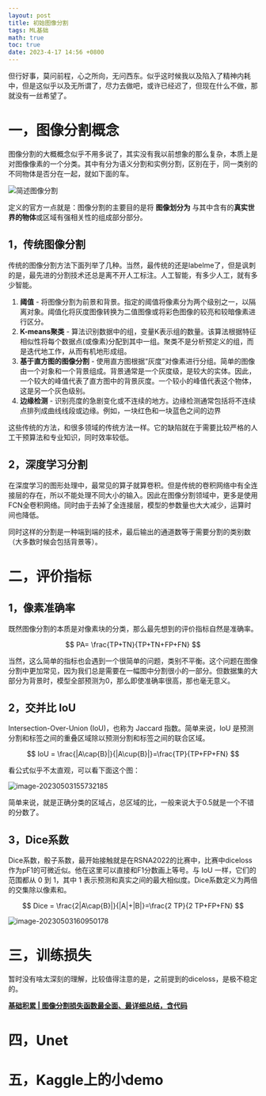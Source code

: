 ```yaml
---
layout: post
title: 初始图像分割
tags: ML基础
math: true
toc: true
date: 2023-4-17 14:56 +0800
---
```


但行好事，莫问前程，心之所向，无问西东。似乎这时候我以及陷入了精神内耗中，但是这似乎以及无所谓了，尽力去做吧，或许已经迟了，但现在什么不做，那就没有一丝希望了。

# 一，图像分割概念

图像分割的大概概念似乎不用多说了，其实没有我以前想象的那么复杂，本质上是对图像像素的一个分类。其中有分为语义分割和实例分割，区别在于，同一类别的不同物体是否分在一起，就如下面的车。

![简述图像分割](D:\pypro\xiejingcheng.github.io\xiejingcheng.github.io\_posts\img\v2-5893af781d6583d080185b030f6f9d9e_720w.jpg)

定义的官方一点就是：图像分割的主要目的是将 **图像划分为** 与其中含有的**真实世界的物体**或区域有强相关性的组成部分部分。

## 1，传统图像分割

传统的图像分割方法下面列举了几种。当然，最传统的还是labelme了，但是讽刺的是，最先进的分割技术还总是离不开人工标注。人工智能，有多少人工，就有多少智能。

1. **阈值** - 将图像分割为前景和背景。指定的阈值将像素分为两个级别之一，以隔离对象。阈值化将灰度图像转换为二值图像或将彩色图像的较亮和较暗像素进行区分。
2. **K-means聚类** - 算法识别数据中的组，变量K表示组的数量。该算法根据特征相似性将每个数据点(或像素)分配到其中一组。聚类不是分析预定义的组，而是迭代地工作，从而有机地形成组。
3. **基于直方图的图像分割** - 使用直方图根据“灰度”对像素进行分组。简单的图像由一个对象和一个背景组成。背景通常是一个灰度级，是较大的实体。因此，一个较大的峰值代表了直方图中的背景灰度。一个较小的峰值代表这个物体，这是另一个灰色级别。
4. **边缘检测** - 识别亮度的急剧变化或不连续的地方。边缘检测通常包括将不连续点排列成曲线线段或边缘。例如，一块红色和一块蓝色之间的边界

这些传统的方法，和很多领域的传统方法一样。它的缺陷就在于需要比较严格的人工干预算法和专业知识，同时效率较低。

## 2，深度学习分割

在深度学习的图形处理中，最常见的算子就算卷积。但是传统的卷积网络中有全连接层的存在，所以不能处理不同大小的输入。因此在图像分割领域中，更多是使用FCN全卷积网络。同时由于去掉了全连接层，模型的参数量也大大减少，运算时间也降低。

同时这样的分割是一种端到端的技术，最后输出的通道数等于需要分割的类别数（大多数时候会包括背景等）。

# 二，评价指标

## 1，像素准确率

既然图像分割的本质是对像素块的分类，那么最先想到的评价指标自然是准确率。


$$
PA= \frac{TP+TN}{TP+TN+FP+FN}
$$


当然，这么简单的指标也会遇到一个很简单的问题，类别不平衡。这个问题在图像分割中更加常见，因为我们总是需要在一幅图中分割很小的一部分。但数据集的大部分为背景时，模型全部预测为0，那么即使准确率很高，那也毫无意义。

## 2，交并比 IoU

Intersection-Over-Union (IoU)，也称为 Jaccard 指数。简单来说，IoU 是预测分割和标签之间的重叠区域除以预测分割和标签之间的联合区域。


$$
IoU = \frac{|A\cap{B}|}{|A\cup{B}|}=\frac{TP}{TP+FP+FN}
$$


看公式似乎不太直观，可以看下面这个图：

![image-20230503155732185](D:\pypro\xiejingcheng.github.io\xiejingcheng.github.io\_posts\img\image-20230503155732185.png)

简单来说，就是正确分类的区域占，总区域的比，一般来说大于0.5就是一个不错的分数了。

## 3，Dice系数

Dice系数，骰子系数，最开始接触就是在RSNA2022的比赛中，比赛中diceloss作为pF1的可微近似。他在这里可以直接和F1分数画上等号。与 IoU 一样，它们的范围都从 0 到 1，其中 1 表示预测和真实之间的最大相似度。Dice系数定义为两倍的交集除以像素和。


$$
Dice = \frac{2|A\cap{B}|}{|A|+|B|}=\frac{2 TP}{2 TP+FP+FN}
$$


![image-20230503160950178](D:\pypro\xiejingcheng.github.io\xiejingcheng.github.io\_posts\img\image-20230503160950178.png)



# 三，训练损失

暂时没有啥太深刻的理解，比较值得注意的是，之前提到的diceloss，是极不稳定的。

[**基础积累 | 图像分割损失函数最全面、最详细总结，含代码**](https://blog.51cto.com/u_15067234/2904552)



# 四，Unet

# 五，Kaggle上的小demo


